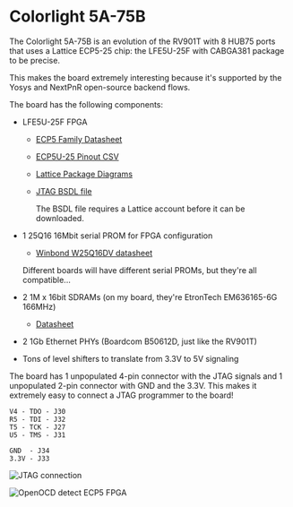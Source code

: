 
# Colorlight 5A-75B

The Colorlight 5A-75B is an evolution of the RV901T with 8 HUB75 ports that
uses a Lattice ECP5-25 chip: the LFE5U-25F with CABGA381 package to be precise.

This makes the board extremely interesting because it's supported by the Yosys and NextPnR
open-source backend flows.

The board has the following components:

* LFE5U-25F FPGA

    * [ECP5 Family Datasheet](https://www.latticesemi.com/view_document?document_id=50461)
    * [ECP5U-25 Pinout CSV](https://www.latticesemi.com/view_document?document_id=50485)
    * [Lattice Package Diagrams](https://www.latticesemi.com/view_document?document_id=213)
    * [JTAG BSDL file](https://www.latticesemi.com/view_document?document_id=50579)

        The BSDL file requires a Lattice account before it can be downloaded.


* 1 25Q16 16Mbit serial PROM for FPGA configuration

    * [Winbond W25Q16DV datasheet](https://www.winbond.com/resource-files/w25q16dv_revi_nov1714_web.pdf)
    
    Different boards will have different serial PROMs, but they're all compatible...

* 2 1M x 16bit SDRAMs (on my board, they're EtronTech EM636165-6G 166MHz)

    * [Datasheet](http://www.etron.com/manager/uploads/EM636165_34_General%20.pdf)

* 2 1Gb Ethernet PHYs (Boardcom B50612D, just like the RV901T)

* Tons of level shifters to translate from 3.3V to 5V signaling

The board has 1 unpopulated 4-pin connector with the JTAG signals and 1 unpopulated 2-pin connector with
GND and the 3.3V. This makes it extremely easy to connect a JTAG programmer to the board!

```
V4 - TDO - J30
R5 - TDI - J32
T5 - TCK - J27
U5 - TMS - J31

GND  - J34
3.3V - J33
```

![JTAG connection](./jtag.jpg)

![OpenOCD detect ECP5 FPGA](./openocd.png)

